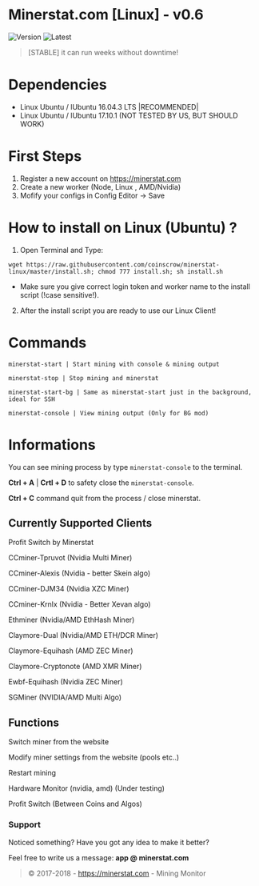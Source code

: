 # Minerstat.com [Linux] -  v0.6 

![Version](https://img.shields.io/github/release/coinscrow/minerstat-linux.svg)
![Latest](https://img.shields.io/github/last-commit/coinscrow/minerstat-linux.svg)

> [STABLE] it can run weeks without downtime!

# Dependencies
- Linux Ubuntu / lUbuntu 16.04.3 LTS |RECOMMENDED|
- Linux Ubuntu / lUbuntu 17.10.1 (NOT TESTED BY US, BUT SHOULD WORK)

# First Steps

1) Register a new account on https://minerstat.com
2) Create a new worker (Node, Linux , AMD/Nvidia)
3) Mofify your configs in Config Editor -> Save

# How to install on Linux (Ubuntu) ?

1) Open Terminal and Type:

```
wget https://raw.githubusercontent.com/coinscrow/minerstat-linux/master/install.sh; chmod 777 install.sh; sh install.sh
```
* Make sure you give correct login token and worker name to the install script (!case sensitive!).

2) After the install script you are ready to use our Linux Client!


# Commands

```
minerstat-start | Start mining with console & mining output

minerstat-stop | Stop mining and minerstat

minerstat-start-bg | Same as minerstat-start just in the background, ideal for SSH

minerstat-console | View mining output (Only for BG mod)
```

# Informations

You can see mining process by type `minerstat-console` to the terminal.

**Ctrl + A** | **Crtl + D** to safety close the `minerstat-console`.

**Ctrl + C** command quit from the process / close minerstat.

## Currently Supported Clients
Profit Switch by Minerstat

CCminer-Tpruvot (Nvidia Multi Miner)

CCminer-Alexis (Nvidia - better Skein algo)

CCminer-DJM34 (Nvidia XZC Miner)

CCminer-Krnlx (Nvidia - Better Xevan algo)

Ethminer (Nvidia/AMD EthHash Miner)

Claymore-Dual (Nvidia/AMD ETH/DCR Miner)

Claymore-Equihash (AMD ZEC Miner)

Claymore-Cryptonote (AMD XMR Miner)

Ewbf-Equihash (Nvidia ZEC Miner)

SGMiner (NVIDIA/AMD Multi Algo)

## Functions
Switch miner from the website

Modify miner settings from the website (pools etc..)

Restart mining

Hardware Monitor (nvidia, amd) (Under testing)

Profit Switch (Between Coins and Algos)

### Support
Noticed something?
Have you got any idea to make it better?

Feel free to write us a message: **app @ minerstat.com**

> © 2017-2018 - https://minerstat.com - Mining Monitor
